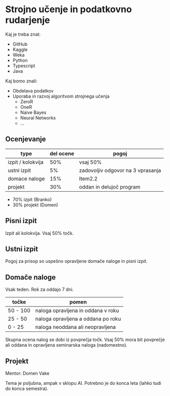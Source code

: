 # Strojno učenje in podatkovno rudarjenje

Kaj je treba znat:

- GitHub
- Kaggle
- Weka
- Python
- Typescript
- Java

Kaj bomo znali:

- Obdelava podatkov
- Uporaba in razvoj algoritvom strojnega učenja
  - ZeroR
  - OneR
  - Naive Bayes
  - Neural Networks
  - ...

## Ocenjevanje

| type | del ocene | pogoj |
| -------------- | --------------- | --- |
| izpit / kolokvija | 50% | vsaj 50% |
| ustni izpit | 5% | zadovoljiv odgovor na 3 vprasanja |
| domace naloge | 15% | Item2.2 |
| projekt | 30% | oddan in delujoč program |

- 70% izpit (Branko)
- 30% projekt (Domen)

## Pisni izpit

Izpit ali kolokvija. Vsaj 50% točk.

## Ustni izpit

Pogoj za prisop so uspešno opravljene domače naloge in pisni izpit.

## Domače naloge

Vsak teden. Rok za oddajo 7 dni.

| točke | pomen |
| -------------- | --------------- |
| 50 - 100 | naloga opravljena in oddana v roku |
| 25 - 50 | naloga opravljena a oddana po roku |
| 0 - 25 | naloga neoddana ali neopravljena |

Skupna ocena nalog se dobi iz povprečja točk.
Vsaj 50% mora bit povprečje ali oddana in opravljena seminarska naloga (nadomestno).

## Projekt

Mentor: Domen Vake

Tema je poljubna, ampak v sklopu AI.
Potrebno je do konca leta (lahko tudi do konca semestra).
